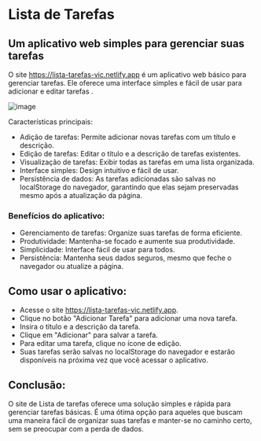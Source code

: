 
# Lista de Tarefas
## Um aplicativo web simples para gerenciar suas tarefas


O site https://lista-tarefas-vic.netlify.app é um aplicativo web básico para gerenciar tarefas. Ele oferece uma interface simples e fácil de usar para adicionar e editar tarefas . 

![image](https://github.com/user-attachments/assets/1d5f5477-6711-47ed-902d-35a58c83711b)


Características principais:

* Adição de tarefas: Permite adicionar novas tarefas com um título e descrição.
* Edição de tarefas: Editar o título e a descrição de tarefas existentes.
* Visualização de tarefas: Exibir todas as tarefas em uma lista organizada.
* Interface simples: Design intuitivo e fácil de usar.
* Persistência de dados: As tarefas adicionadas são salvas no localStorage do navegador, garantindo que elas sejam preservadas mesmo após a atualização da página.

###  Benefícios do aplicativo:

* Gerenciamento de tarefas: Organize suas tarefas de forma eficiente.
* Produtividade: Mantenha-se focado e aumente sua produtividade.
* Simplicidade: Interface fácil de usar para todos.
* Persistência: Mantenha seus dados seguros, mesmo que feche o navegador ou atualize a página.

## Como usar o aplicativo:

* Acesse o site https://lista-tarefas-vic.netlify.app.
* Clique no botão "Adicionar Tarefa" para adicionar uma nova tarefa.
* Insira o título e a descrição da tarefa.
* Clique em "Adicionar" para salvar a tarefa.
* Para editar uma tarefa, clique no ícone de edição.
* Suas tarefas serão salvas no localStorage do navegador e estarão disponíveis na próxima vez que você acessar o aplicativo.

## Conclusão:

O site de Lista de tarefas oferece uma solução simples e rápida para gerenciar tarefas básicas. É uma ótima opção para aqueles que buscam uma maneira fácil de organizar suas tarefas e manter-se no caminho certo, sem se preocupar com a perda de dados.
